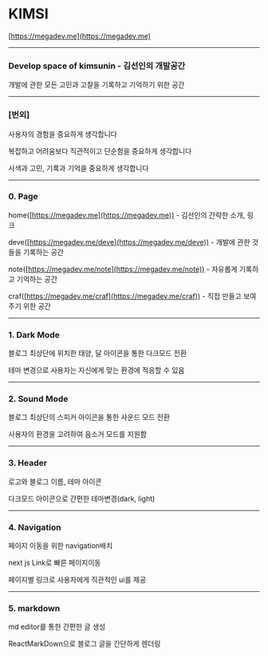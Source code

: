 # KIMSI

[https://megadev.me](https://megadev.me)

---

### Develop space of kimsunin - 김선인의 개발공간

개발에 관한 모든 고민과 고찰을 기록하고 기억하기 위한 공간

---

### [번외]

사용자의 경험을 중요하게 생각합니다

복잡하고 어려움보다 직관적이고 단순함을 중요하게 생각합니다

사색과 고민, 기록과 기억을 중요하게 생각합니다

---

### 0. Page

home([https://megadev.me](https://megadev.me)) - 김선인의 간략한 소개, 링크

deve([https://megadev.me/deve](https://megadev.me/deve)) - 개발에 관한 것들을 기록하는 공간

note([https://megadev.me/note](https://megadev.me/note)) - 자유롭게 기록하고 기억하는 공간

craf([https://megadev.me/craf](https://megadev.me/craf)) - 직접 만들고 보여주기 위한 공간

---

### 1. Dark Mode

블로그 최상단에 위치한 태양, 달 아이콘을 통한 다크모드 전환

테마 변경으로 사용자는 자신에게 맞는 환경에 적응할 수 있음

---

### 2. Sound Mode

블로그 최상단의 스피커 아이콘을 통한 사운드 모드 전환

사용자의 환경을 고려하여 음소거 모드를 지원함

---

### 3. Header

로고와 블로그 이름, 테마 아이콘

다크모드 아이콘으로 간편한 테마변경(dark, light)

---

### 4. Navigation

페이지 이동을 위한 navigation배치

next js Link로 빠른 페이지이동

페이지별 링크로 사용자에게 직관적인 ui를 제공

---

### 5. markdown

md editor를 통한 간편한 글 생성

ReactMarkDown으로 블로그 글을 간단하게 렌더링
